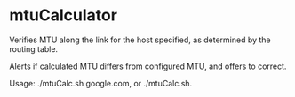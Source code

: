 mtuCalculator
=======

Verifies MTU along the link for the host specified, as determined by the routing table.

Alerts if calculated MTU differs from configured MTU, and offers to correct.

Usage: ./mtuCalc.sh google.com, or ./mtuCalc.sh.
